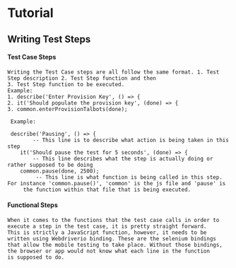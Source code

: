 

# Tutorial  

## Writing Test Steps
#### Test Case Steps
    Writing the Test Case steps are all follow the same format. 1. Test Step description 2. Test Step function and then
    3. Test Step function to be executed.
    Example:
    1. describe('Enter Provision Key', () => {
    2. it('Should populate the provision key', (done) => {
    3. common.enterProvisionTalbots(done);

     Example:

     describe('Pausing', () => { 
            -- This line is to describe what action is being taken in this step 
        it('Should pause the test for 5 seconds', (done) => { 
            -- This line describes what the step is actually doing or rather supposed to be doing 
        common.pause(done, 2500); 
             -- This line is what function is being called in this step. For instance 'common.pause()', 'common' is the js file and 'pause' is 
         the function within that file that is being executed.   

#### Functional Steps  
    When it comes to the functions that the test case calls in order to execute a step in the test case, it is pretty straight forward. 
    This is strictly a JavaScript function, however, it needs to be written using Webdriverio binding. These are the selenium bindings 
    that allow the mobile testing to take place. Without those bindings, the browser or app would not know what each line in the function 
    is supposed to do.   



